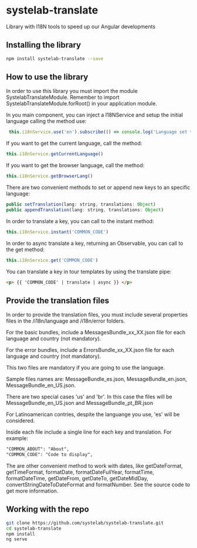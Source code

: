# systelab-translate

Library with I18N tools to speed up our Angular developments

## Installing the library

```bash
npm install systelab-translate --save
```

## How to use the library
In order to use this library you must import the module SystelabTranslateModule. Remember to import SystelabTranslateModule.forRoot() in your application module.

In you main component, you can inject a I18NService and setup the initial language calling the method use:
```javascript
 this.i18nService.use('en').subscribe(() => console.log('Language set to english.'));
```

If you want to get the current language, call the method:
```javascript
this.i18nService.getCurrentLanguage()
```

If you want to get the browser language, call the method:
```javascript
this.i18nService.getBrowserLang()
```

There are two convenient methods to set or append new keys to an specific language:

```javascript
public setTranslation(lang: string, translations: Object)
public appendTranslation(lang: string, translations: Object)
```

In order to translate a key, you can call to the instant method:
```javascript
this.i18nService.instant('COMMON_CODE')
```

In order to async translate a key, returning an Observable, you can call to the get method:
```javascript
this.i18nService.get('COMMON_CODE')
```

You can translate a key in tour templates by using the translate pipe:
```html
<p> {{ 'COMMON_CODE' | translate | async }} </p>
```

## Provide the translation files
In order to provide the translation files, you must include several properties files in the /i18n/language and /i18n/error folders.

For the basic bundles, include a MessagesBundle_xx_XX.json file for each language and country (not mandatory).

For the error bundles, include a ErrorsBundle_xx_XX.json file for each language and country (not mandatory).

This two files are mandatory if you are going to use the language.

Sample files names are: MessageBundle_es.json, MessageBundle_en.json, MessageBundle_en_US.json.

There are two special cases 'us' and 'br'. In this case the files will be MessageBundle_en_US.json and MessageBundle_pt_BR.json

For Latinoamerican contries, despite the languange you use, 'es' will be considered.

Inside each file include a single line for each key and translation. For example:
```html
"COMMON_ABOUT": "About",
"COMMON_CODE": "Code to display",
```
The are other convenient method to work with dates, like getDateFormat, getTimeFormat, formatDate, formatDateFullYear, formatTime, formatDateTime, getDateFrom, getDateTo, getDateMidDay, convertStringDateToDateFormat and formatNumber. See the source code to get more information.

## Working with the repo


```bash
git clone https://github.com/systelab/systelab-translate.git
cd systelab-translate
npm install
ng serve
```
